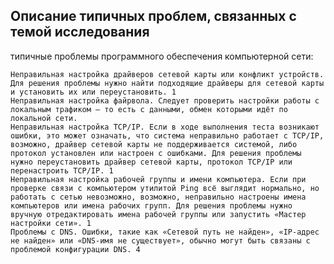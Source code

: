 ## Описание типичных проблем, связанных с темой исследования
типичные проблемы программного обеспечения компьютерной сети:

    Неправильная настройка драйверов сетевой карты или конфликт устройств. Для решения проблемы нужно найти подходящие драйверы для сетевой карты и установить их или переустановить. 1
    Неправильная настройка файрвола. Следует проверить настройки работы с локальным трафиком — то есть с данными, обмен которыми идёт по локальной сети.
    Неправильная настройка TCP/IP. Если в ходе выполнения теста возникают ошибки, это может означать, что система неправильно работает с TCP/IP, возможно, драйвер сетевой карты не поддерживается системой, либо протокол установлен или настроен с ошибками. Для решения проблемы нужно переустановить драйвер сетевой карты, протокол TCP/IP или перенастроить TCP/IP. 1
    Неправильная настройка рабочей группы и имени компьютера. Если при проверке связи с компьютером утилитой Ping всё выглядит нормально, но работать с сетью невозможно, возможно, неправильно настроены имена компьютеров или имена рабочих групп. Для решения проблемы нужно вручную отредактировать имена рабочей группы или запустить «Мастер настройки сети». 1
    Проблемы с DNS. Ошибки, такие как «Сетевой путь не найден», «IP-адрес не найден» или «DNS-имя не существует», обычно могут быть связаны с проблемой конфигурации DNS. 4
